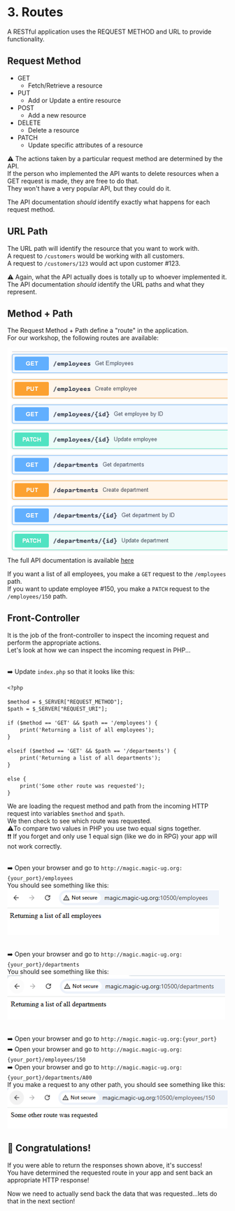 # 3. Routes

A RESTful application uses the REQUEST METHOD and URL to provide functionality.  

## Request Method
- GET  
    - Fetch/Retrieve a resource  
- PUT  
    - Add or Update a entire resource
- POST  
    - Add a new resource
- DELETE  
    - Delete a resource
- PATCH  
    - Update specific attributes of a resource

⚠️ The actions taken by a particular request method are determined by the API.  
If the person who implemented the API wants to delete resources when a GET request is made, they are free to do that.  
They won't have a very popular API, but they could do it.

The API documentation *should* identify exactly what happens for each request method.  




## URL Path
The URL path will identify the resource that you want to work with.  
A request to `/customers` would be working with all customers.  
A request to `/customers/123` would act upon customer #123.  

⚠️ Again, what the API actually does is totally up to whoever implemented it.  
The API documentation *should* identify the URL paths and what they represent.   



## Method + Path
The Request Method + Path define a "route" in the application.  
For our workshop, the following routes are available:

![swagger routes](images/swagger_routes.PNG)  
The full API documentation is available [here](https://gist.github.com/worksofliam/600cddab687bdd127c7b8e1dfd456cde)  


If you want a list of all employees, you make a `GET` request to the `/employees` path.  
If you want to update employee #150, you make a `PATCH` request to the `/employees/150` path.  
  

## Front-Controller

It is the job of the front-controller to inspect the incoming request and perform the appropriate actions.  
Let's look at how we can inspect the incoming request in PHP...  

<br>➡️ Update `index.php` so that it looks like this:  
```
<?php

$method = $_SERVER["REQUEST_METHOD"];
$path = $_SERVER["REQUEST_URI"];

if ($method == 'GET' && $path == '/employees') {
    print('Returning a list of all employees');
}

elseif ($method == 'GET' && $path == '/departments') {
    print('Returning a list of all departments');
}

else {
    print('Some other route was requested');
}
```

We are loading the request method and path from the incoming HTTP request into variables `$method` and `$path`.  
We then check to see which route was requested.  
⚠️To compare two values in PHP you use two equal signs together.  
❗❗ If you forget and only use 1 equal sign (like we do in RPG) your app will not work correctly.



<br>➡️ Open your browser and go to `http://magic.magic-ug.org:{your_port}/employees`  
You should see something like this:  
![employees](images/employees.PNG)  


<br>➡️ Open your browser and go to `http://magic.magic-ug.org:{your_port}/departments`  
You should see something like this:  
![departments](images/departments.PNG)  


<br>➡️ Open your browser and go to `http://magic.magic-ug.org:{your_port}`  
➡️ Open your browser and go to `http://magic.magic-ug.org:{your_port}/employees/150`  
➡️ Open your browser and go to `http://magic.magic-ug.org:{your_port}/departments/A00`  
If you make a request to any other path, you should see something like this:  
![other route](images/other_route.PNG)  



## 🚀 Congratulations!
If you were able to return the responses shown above, it's success!  
You have determined the requested route in your app and sent back an appropriate HTTP response!

Now we need to actually send back the data that was requested...lets do that in the next section!

